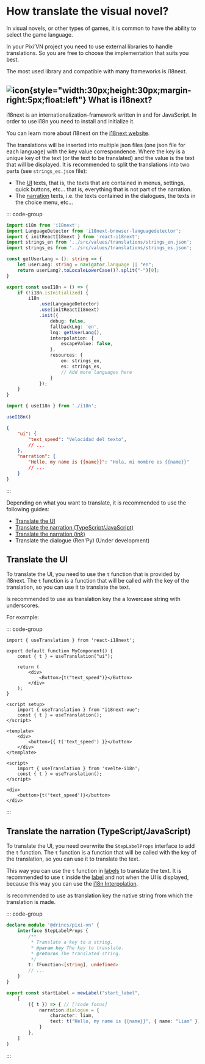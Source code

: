 # How translate the visual novel?

In visual novels, or other types of games, it is common to have the ability to select the game language.

In your Pixi’VN project you need to use external libraries to handle translations. So you are free to choose the implementation that suits you best.

The most used library and compatible with many frameworks is i18next.

## ![icon](/i18next.svg){style="width:30px;height:30px;margin-right:5px;float:left"} What is i18next?

i18next is an internationalization-framework written in and for JavaScript. In order to use i18n you need to install and initialize it.

You can learn more about i18next on the [i18next website](https://www.i18next.com/).

The translations will be inserted into multiple json files (one json file for each language) with the key value correspondence. Where the key is a unique key of the text (or the text to be translated) and the value is the text that will be displayed. It is recommended to split the translations into two parts (see `strings_es.json` file):

- The [UI](/start/interface.md) texts, that is, the texts that are contained in menus, settings, quick buttons, etc... that is, everything that is not part of the narration.
- The [narration](/start/narration.md) texts, i.e. the texts contained in the dialogues, the texts in the choice menu, etc...

::: code-group

```typescript [i18n.ts]
import i18n from 'i18next';
import LanguageDetector from 'i18next-browser-languagedetector';
import { initReactI18next } from 'react-i18next';
import strings_en from '../src/values/translations/strings_en.json';
import strings_es from '../src/values/translations/strings_es.json';

const getUserLang = (): string => {
    let userLang: string = navigator.language || "en";
    return userLang?.toLocaleLowerCase()?.split("-")[0];
}

export const useI18n = () => {
    if (!i18n.isInitialized) {
        i18n
            .use(LanguageDetector)
            .use(initReactI18next)
            .init({
                debug: false,
                fallbackLng: 'en',
                lng: getUserLang(),
                interpolation: {
                    escapeValue: false,
                },
                resources: {
                    en: strings_en,
                    es: strings_es,
                    // Add more languages here
                }
            });
    }
}
```

```ts [main.ts]
import { useI18n } from './i18n';

useI18n()
```

```json [locales/strings_es.json]
{
    "ui": {
        "text_speed": "Velocidad del texto",
        // ...
    },
    "narration": {
        "Hello, my name is {{name}}": "Hola, mi nombre es {{name}}"
        // ...
    }
}
```

:::

Depending on what you want to translate, it is recommended to use the following guides:

- [Translate the UI](#translate-the-ui)
- [Translate the narration (TypeScript/JavaScript)](#translate-the-narration-typescriptjavascript)
- [Translate the narration (_ink_)](/ink/ink-translate.md)
- Translate the dialogue (Ren'Py) (Under development)

## Translate the UI

To translate the UI, you need to use the `t` function that is provided by i18next. The `t` function is a function that will be called with the key of the translation, so you can use it to translate the text.

Is recommended to use as translation key the a lowercase string with underscores.

For example:

::: code-group

```tsx [React]
import { useTranslation } from 'react-i18next';

export default function MyComponent() {
    const { t } = useTranslation("ui");

    return (
        <div>
            <Button>{t("text_speed")}</Button>
        </div>
    );
}
```

```vue [Vue]
<script setup>
    import { useTranslation } from "i18next-vue";
    const { t } = useTranslation();
</script>

<template>
    <div>
        <button>{{ t('text_speed') }}</button>
    </div>
</template>
```

```svelte [Svelte]
<script>
    import { useTranslation } from 'svelte-i18n';
    const { t } = useTranslation();
</script>

<div>
    <button>{t('text_speed')}</button>
</div>
```

:::

## Translate the narration (TypeScript/JavaScript)

To translate the UI, you need overwrite the `StepLabelProps` interface to add the `t` function. The `t` function is a function that will be called with the key of the translation, so you can use it to translate the text.

This way you can use the `t` function in [labels](/start/labels.md) to translate the text. It is recommended to use `t` inside the [label](/start/labels.md) and not when the UI is displayed, because this way you can use the [i18n Interpolation](https://i18next.com/translation-function/interpolation).

Is recommended to use as translation key the native string from which the translation is made.

::: code-group

```typescript [pixi-vn.d.ts]
declare module '@drincs/pixi-vn' {
    interface StepLabelProps {
        /**
         * Translate a key to a string.
         * @param key The key to translate.
         * @returns The translated string.
         */
        t: TFunction<[string], undefined>
        // ...
    }
}
```

```typescript [labels/startLabel.ts]
export const startLabel = newLabel("start_label",
    [
        ({ t }) => { // [!code focus]
            narration.dialogue = {
                character: liam,
                text: t("Hello, my name is {{name}}", { name: "Liam" }) // [!code focus]
            }
        },
    ]
)
```

:::
